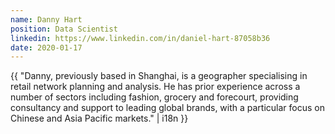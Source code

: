 ```yaml
---
name: Danny Hart
position: Data Scientist
linkedin: https://www.linkedin.com/in/daniel-hart-87058b36
date: 2020-01-17
---
```


{{ "Danny, previously based in Shanghai, is a geographer specialising in retail network planning and analysis. He has prior experience across a number of sectors including fashion, grocery and forecourt, providing consultancy and support to leading global brands, with a particular focus on Chinese and Asia Pacific markets." | i18n }}
